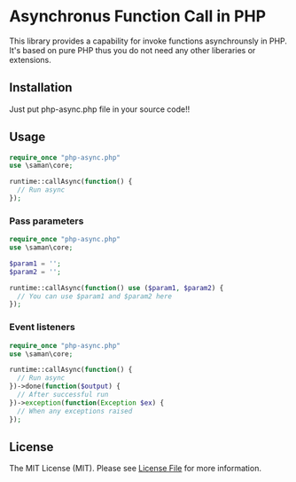 # Asynchronus Function Call in PHP

This library provides a capability for invoke functions asynchrounsly in PHP. It's based on pure PHP thus you do not need any other liberaries or extensions.

## Installation

Just put php-async.php file in your source code!!

## Usage

```php
require_once "php-async.php"
use \saman\core;

runtime::callAsync(function() {
  // Run async 
});
```

### Pass parameters
```php
require_once "php-async.php"
use \saman\core;

$param1 = '';
$param2 = '';

runtime::callAsync(function() use ($param1, $param2) {
  // You can use $param1 and $param2 here 
});
```

### Event listeners
```php
require_once "php-async.php"
use \saman\core;

runtime::callAsync(function() {
  // Run async 
})->done(function($output) {
  // After successful run
})->exception(function(Exception $ex) {
  // When any exceptions raised
});
```

## License

The MIT License (MIT). Please see [License File](LICENSE.md) for more information.
